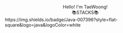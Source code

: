 <div align="center">
  Hello! I'm TaeWoong!
</div>
<div align="center">
  📚STACKS📚
</div>
<div>
https://img.shields.io/badge/Java-007396?style=flat-square&logo=java&logoColor=white
</div>
